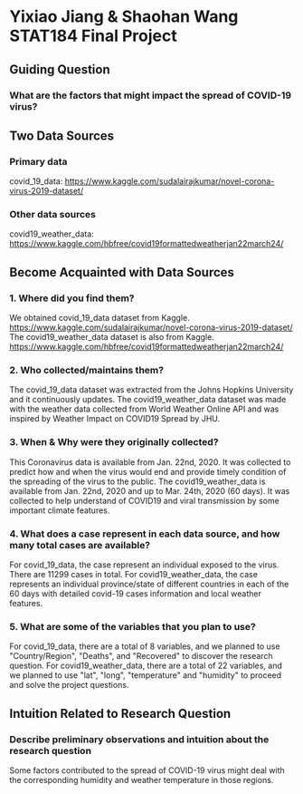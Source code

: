 # Yixiao Jiang & Shaohan Wang STAT184 Final Project

## Guiding Question
### What are the factors that might impact the spread of COVID-19 virus?

## Two Data Sources
### Primary data 
covid_19_data: <https://www.kaggle.com/sudalairajkumar/novel-corona-virus-2019-dataset/>
### Other data sources 
covid19_weather_data: <https://www.kaggle.com/hbfree/covid19formattedweatherjan22march24/>

## Become Acquainted with Data Sources
### 1. Where did you find them?
We obtained covid_19_data dataset from Kaggle. 
<https://www.kaggle.com/sudalairajkumar/novel-corona-virus-2019-dataset/>
The covid19_weather_data dataset is also from Kaggle.
<https://www.kaggle.com/hbfree/covid19formattedweatherjan22march24/>
### 2. Who collected/maintains them?
The covid_19_data dataset was extracted from the Johns Hopkins University and it continuously updates. 
The covid19_weather_data dataset was made with the weather data collected from World Weather Online API and was inspired by Weather Impact on COVID19 Spread by JHU. 
### 3. When & Why were they originally collected?
This Coronavirus data is available from Jan. 22nd, 2020. It was collected to predict how and when the virus would end and provide timely condition of the spreading of the virus to the public.
The covid19_weather_data is available from Jan. 22nd, 2020 and up to Mar. 24th, 2020 (60 days). It was collected to help understand of COVID19 and viral transmission by some important climate features.
### 4. What does a case represent in each data source, and how many total cases are available?
For covid_19_data, the case represent an individual exposed to the virus. There are 11299 cases in total. 
For covid19_weather_data, the case represents an individual province/state of different countries in each of the 60 days with detailed covid-19 cases information and local weather features. 
### 5. What are some of the variables that you plan to use?
For covid_19_data, there are a total of 8 variables, and we planned to use "Country/Region",  "Deaths", and "Recovered" to discover the research question. 
For covid19_weather_data, there are a total of 22 variables, and we planned to use "lat", "long", "temperature" and "humidity" to proceed and solve the project questions.

## Intuition Related to Research Question
### Describe preliminary observations and intuition about the research question
Some factors contributed to the spread of COVID-19 virus might deal with the corresponding humidity and weather temperature in those regions.
